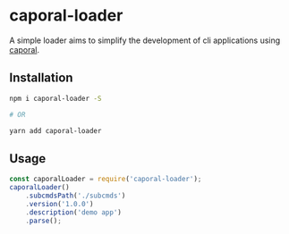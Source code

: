 # caporal-loader

A simple loader aims to simplify the development of cli applications using [caporal](https://github.com/mattallty/Caporal.js).


## Installation

```bash
npm i caporal-loader -S

# OR

yarn add caporal-loader
```


## Usage

```javascript
const caporalLoader = require('caporal-loader');
caporalLoader()
    .subcmdsPath('./subcmds')
    .version('1.0.0')
    .description('demo app')
    .parse();
```
